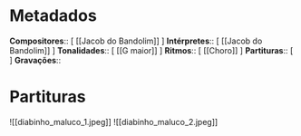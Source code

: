 # Metadados

**Compositores**:: [ [[Jacob do Bandolim]]  ]
**Intérpretes**:: [ [[Jacob do Bandolim]] ]
**Tonalidades**:: [ [[G maior]] ]
**Ritmos**:: [ [[Choro]] ]
**Partituras**:: [  ]
**Gravações**:: 

# Partituras
![[diabinho_maluco_1.jpeg]]
![[diabinho_maluco_2.jpeg]]